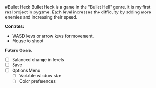 #Bullet Heck
Bullet Heck is a game in the "Bullet Hell" genre. It is my first real project in pygame.
Each level increases the difficulty by adding more enemies and increasing their speed.

**Controls:**
* WASD keys or arrow keys for movement.
* Mouse to shoot

**Future Goals:**
- [ ] Balanced change in levels
- [ ] Save
- [ ] Options Menu
    * [ ] Variable window size
    * [ ] Color preferences
